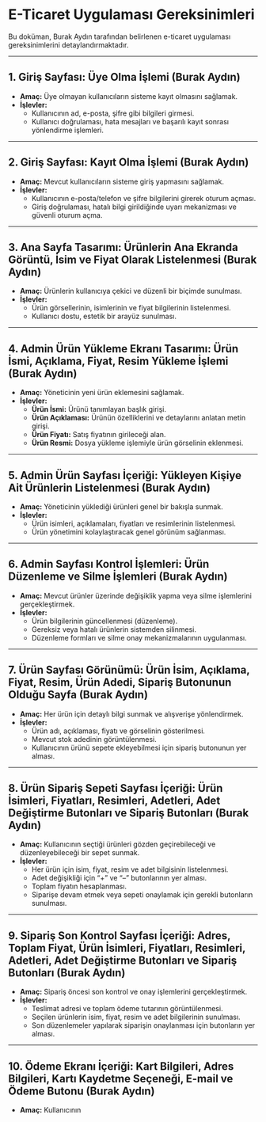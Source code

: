 # E-Ticaret Uygulaması Gereksinimleri

Bu doküman, Burak Aydın tarafından belirlenen e-ticaret uygulaması gereksinimlerini detaylandırmaktadır.

---

## 1. Giriş Sayfası: Üye Olma İşlemi (Burak Aydın)
- **Amaç:** Üye olmayan kullanıcıların sisteme kayıt olmasını sağlamak.
- **İşlevler:**
  - Kullanıcının ad, e-posta, şifre gibi bilgileri girmesi.
  - Kullanıcı doğrulaması, hata mesajları ve başarılı kayıt sonrası yönlendirme işlemleri.

---

## 2. Giriş Sayfası: Kayıt Olma İşlemi (Burak Aydın)
- **Amaç:** Mevcut kullanıcıların sisteme giriş yapmasını sağlamak.
- **İşlevler:**
  - Kullanıcının e-posta/telefon ve şifre bilgilerini girerek oturum açması.
  - Giriş doğrulaması, hatalı bilgi girildiğinde uyarı mekanizması ve güvenli oturum açma.

---

## 3. Ana Sayfa Tasarımı: Ürünlerin Ana Ekranda Görüntü, İsim ve Fiyat Olarak Listelenmesi (Burak Aydın)
- **Amaç:** Ürünlerin kullanıcıya çekici ve düzenli bir biçimde sunulması.
- **İşlevler:**
  - Ürün görsellerinin, isimlerinin ve fiyat bilgilerinin listelenmesi.
  - Kullanıcı dostu, estetik bir arayüz sunulması.

---

## 4. Admin Ürün Yükleme Ekranı Tasarımı: Ürün İsmi, Açıklama, Fiyat, Resim Yükleme İşlemi (Burak Aydın)
- **Amaç:** Yöneticinin yeni ürün eklemesini sağlamak.
- **İşlevler:**
  - **Ürün İsmi:** Ürünü tanımlayan başlık girişi.
  - **Ürün Açıklaması:** Ürünün özelliklerini ve detaylarını anlatan metin girişi.
  - **Ürün Fiyatı:** Satış fiyatının girileceği alan.
  - **Ürün Resmi:** Dosya yükleme işlemiyle ürün görselinin eklenmesi.

---

## 5. Admin Ürün Sayfası İçeriği: Yükleyen Kişiye Ait Ürünlerin Listelenmesi (Burak Aydın)
- **Amaç:** Yöneticinin yüklediği ürünleri genel bir bakışla sunmak.
- **İşlevler:**
  - Ürün isimleri, açıklamaları, fiyatları ve resimlerinin listelenmesi.
  - Ürün yönetimini kolaylaştıracak genel görünüm sağlanması.

---

## 6. Admin Sayfası Kontrol İşlemleri: Ürün Düzenleme ve Silme İşlemleri (Burak Aydın)
- **Amaç:** Mevcut ürünler üzerinde değişiklik yapma veya silme işlemlerini gerçekleştirmek.
- **İşlevler:**
  - Ürün bilgilerinin güncellenmesi (düzenleme).
  - Gereksiz veya hatalı ürünlerin sistemden silinmesi.
  - Düzenleme formları ve silme onay mekanizmalarının uygulanması.

---

## 7. Ürün Sayfası Görünümü: Ürün İsim, Açıklama, Fiyat, Resim, Ürün Adedi, Sipariş Butonunun Olduğu Sayfa (Burak Aydın)
- **Amaç:** Her ürün için detaylı bilgi sunmak ve alışverişe yönlendirmek.
- **İşlevler:**
  - Ürün adı, açıklaması, fiyatı ve görselinin gösterilmesi.
  - Mevcut stok adedinin görüntülenmesi.
  - Kullanıcının ürünü sepete ekleyebilmesi için sipariş butonunun yer alması.

---

## 8. Ürün Sipariş Sepeti Sayfası İçeriği: Ürün İsimleri, Fiyatları, Resimleri, Adetleri, Adet Değiştirme Butonları ve Sipariş Butonları (Burak Aydın)
- **Amaç:** Kullanıcının seçtiği ürünleri gözden geçirebileceği ve düzenleyebileceği bir sepet sunmak.
- **İşlevler:**
  - Her ürün için isim, fiyat, resim ve adet bilgisinin listelenmesi.
  - Adet değişikliği için “+” ve “–” butonlarının yer alması.
  - Toplam fiyatın hesaplanması.
  - Siparişe devam etmek veya sepeti onaylamak için gerekli butonların sunulması.

---

## 9. Sipariş Son Kontrol Sayfası İçeriği: Adres, Toplam Fiyat, Ürün İsimleri, Fiyatları, Resimleri, Adetleri, Adet Değiştirme Butonları ve Sipariş Butonları (Burak Aydın)
- **Amaç:** Sipariş öncesi son kontrol ve onay işlemlerini gerçekleştirmek.
- **İşlevler:**
  - Teslimat adresi ve toplam ödeme tutarının görüntülenmesi.
  - Seçilen ürünlerin isim, fiyat, resim ve adet bilgilerinin sunulması.
  - Son düzenlemeler yapılarak siparişin onaylanması için butonların yer alması.

---

## 10. Ödeme Ekranı İçeriği: Kart Bilgileri, Adres Bilgileri, Kartı Kaydetme Seçeneği, E-mail ve Ödeme Butonu (Burak Aydın)
- **Amaç:** Kullanıcının 

